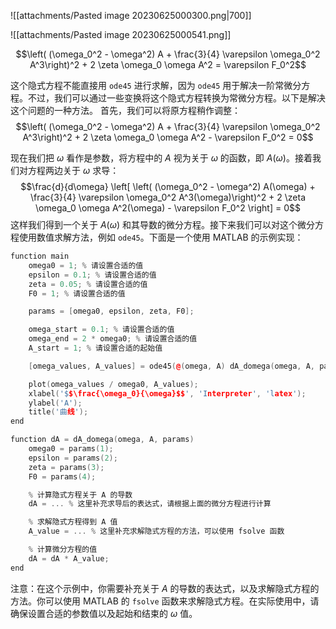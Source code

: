 
![[attachments/Pasted image 20230625000300.png|700]]

![[attachments/Pasted image 20230625000541.png]]

$$\left( (\omega_0^2 - \omega^2) A + \frac{3}{4} \varepsilon \omega_0^2 A^3\right)^2  + 2 \zeta \omega_0 \omega A^2 = \varepsilon F_0^2$$

这个隐式方程不能直接用 `ode45` 进行求解，因为 `ode45` 用于解决一阶常微分方程。不过，我们可以通过一些变换将这个隐式方程转换为常微分方程。以下是解决这个问题的一种方法。
首先，我们可以将原方程稍作调整：  
$$\left( (\omega_0^2 - \omega^2) A + \frac{3}{4} \varepsilon \omega_0^2 A^3\right)^2 + 2 \zeta \omega_0 \omega A^2 - \varepsilon F_0^2 = 0$$

现在我们把 $\omega$ 看作是参数，将方程中的 $A$ 视为关于 $\omega$ 的函数，即 $A(\omega)$。接着我们对方程两边关于 $\omega$ 求导：  
$$\frac{d}{d\omega} \left[ \left( (\omega_0^2 - \omega^2) A(\omega) + \frac{3}{4} \varepsilon \omega_0^2 A^3(\omega)\right)^2 + 2 \zeta \omega_0 \omega A^2(\omega) - \varepsilon F_0^2 \right] = 0$$
这样我们得到一个关于 $A(\omega)$ 和其导数的微分方程。接下来我们可以对这个微分方程使用数值求解方法，例如 `ode45`。下面是一个使用 MATLAB 的示例实现：


```cpp 
function main
    omega0 = 1; % 请设置合适的值
    epsilon = 0.1; % 请设置合适的值
    zeta = 0.05; % 请设置合适的值
    F0 = 1; % 请设置合适的值

    params = [omega0, epsilon, zeta, F0];

    omega_start = 0.1; % 请设置合适的值
    omega_end = 2 * omega0; % 请设置合适的值
    A_start = 1; % 请设置合适的起始值

    [omega_values, A_values] = ode45(@(omega, A) dA_domega(omega, A, params), [omega_start, omega_end], A_start);

    plot(omega_values / omega0, A_values);
    xlabel('$$\frac{\omega_0}{\omega}$$', 'Interpreter', 'latex');
    ylabel('A');
    title('曲线');
end

function dA = dA_domega(omega, A, params)
    omega0 = params(1);
    epsilon = params(2);
    zeta = params(3);
    F0 = params(4);

    % 计算隐式方程关于 A 的导数
    dA = ... % 这里补充求导后的表达式，请根据上面的微分方程进行计算

    % 求解隐式方程得到 A 值
    A_value = ... % 这里补充求解隐式方程的方法，可以使用 fsolve 函数

    % 计算微分方程的值
    dA = dA * A_value;
end
```
注意：在这个示例中，你需要补充关于 $A$ 的导数的表达式，以及求解隐式方程的方法。你可以使用 MATLAB 的 `fsolve` 函数来求解隐式方程。在实际使用中，请确保设置合适的参数值以及起始和结束的 $\omega$ 值。

